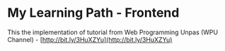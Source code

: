 # My Learning Path - Frontend

This the implementation of tutorial from Web Programming Unpas (WPU Channel) - [http://bit.ly/3HuXZYu](http://bit.ly/3HuXZYu)
